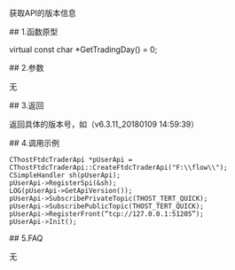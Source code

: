 <p>获取API的版本信息</p>
<span class="anchor" id="15efea71-609d-4b92-bf31-fecbccee2a96"></span>
## 1.函数原型
<p>virtual const char *GetTradingDay() = 0;</p>
<span class="anchor" id="dae154d2-e8f1-4f01-a362-29b4ddfed10d"></span>
## 2.参数
<p>无</p>
<span class="anchor" id="2aac8937-3de1-4a33-813b-fba578e0a438"></span>
## 3.返回
<p>返回具体的版本号，如（v6.3.11_20180109 14:59:39）</p>
<span class="anchor" id="e54184c2-7943-4bb8-ba0c-9e0dd94aa411"></span>
## 4.调用示例
<pre><code>CThostFtdcTraderApi *pUserApi = CThostFtdcTraderApi::CreateFtdcTraderApi("F:\\flow\\");
CSimpleHandler sh(pUserApi);
pUserApi-&gt;RegisterSpi(&amp;sh);
LOG(pUserApi-&gt;GetApiVersion());
pUserApi-&gt;SubscribePrivateTopic(THOST_TERT_QUICK);
pUserApi-&gt;SubscribePublicTopic(THOST_TERT_QUICK);
pUserApi-&gt;RegisterFront(“tcp://127.0.0.1:51205”);
pUserApi-&gt;Init();
</code></pre>
<span class="anchor" id="71e4c106-43ce-4001-b9ce-37f2e8b9fbf0"></span>
## 5.FAQ
<p>无</p>
